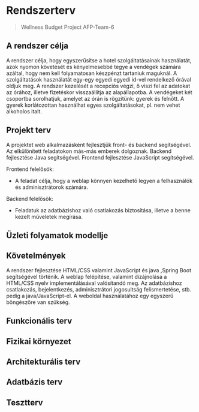 ﻿# Rendszerterv
>Wellness Budget Project
>AFP-Team-6

## A rendszer célja

A rendszer célja, hogy egyszerűsítse a hotel szolgáltatásainak használatát, azok nyomon követését  és kényelmesebbé tegye a vendégek számára azáltal, hogy nem kell folyamatosan készpénzt tartaniuk maguknál.
A szolgáltatások használatát egy-egy egyedi egyedi id-vel rendelkező órával oldjuk meg.
A rendszer kezelését a recepciós végzi, ő viszi fel az adatokat az órához, illetve fizetéskor visszaállítja az alapállapotba.
A vendégeket két csoportba sorolhatjuk, amelyet az órán is rögzítünk: gyerek és felnőtt.
A gyerek korlátozottan használhat egyes szolgáltatásokat, pl. nem vehet alkoholos italt.

## Projekt terv

A projektet web alkalmazásként  fejlesztjük front- és backend segítségével. Az elkülönített feladatokon más-más emberek dolgoznak.
Backend fejlesztése Java segítségével.
Frontend fejlesztése JavaScript segítségével.

Frontend felelősök:
-  A feladat célja, hogy a weblap könnyen kezelhető legyen a felhasználók és adminisztrátorok számára. 

Backend felelősök:
- Feladatuk az adatbázishoz való csatlakozás biztosítása, illetve a benne kezelt műveletek megírása.

## Üzleti folyamatok modellje

## Követelmények

A rendszer fejlesztése HTML/CSS valamint JavaScript és java ,Spring Boot segítségével történik.
	A weblap felépítése, valamint dizájnolása a HTML/CSS nyelv implementálásával valósítandó meg. Az adatbázishoz csatlakozás,
	bejelentkezés, adminisztrátori jogosultság felismertetése, stb. pedig a java/JavaScript-el.
	A weboldal használatához egy egyszerű böngészőre van szükség.

## Funkcionális terv

## Fizikai környezet

## Architekturális terv

## Adatbázis terv

## Tesztterv
